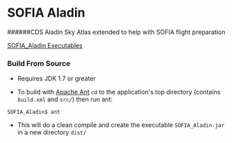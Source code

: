 SOFIA Aladin
============

######CDS Aladin Sky Atlas extended to help with SOFIA flight preparation

[SOFIA_Aladin Executables](../../releases)

### Build From Source
* Requires JDK 1.7 or greater

* To build with [Apache Ant](http://ant.apache.org/) `cd` to the application's top directory (contains `build.xml` and `src/`) then run ant:
 
 `SOFIA_Aladin$ ant`
  * This will do a clean compile and create the executable `SOFIA_Aladin.jar` in a new directory `dist/`